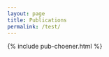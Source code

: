 ```yaml
---
layout: page
title: Publications
permalink: /test/
---
```


<script type="text/javascript" src="https://cdn.jsdelivr.net/gh/pcooksey/bibtex-js@1.0.0/src/bibtex_js.min.js"></script>
<bibtex src="test.bib"></bibtex>
<bibtex src="_bibliography/choener.bib"></bibtex>

<div id="bibtex_display"></div>

{% include pub-choener.html %}

